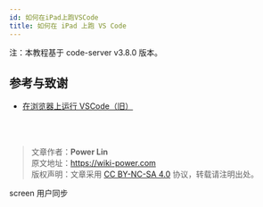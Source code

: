 ```yaml
---
id: 如何在iPad上跑VSCode
title: 如何在 iPad 上跑 VS Code
---
```


注：本教程基于 code-server v3.8.0 版本。

## 参考与致谢

- [在浏览器上运行 VSCode（旧）](在浏览器上运行VSCode（旧）)

<br />

<br />

> 文章作者：**Power Lin**  
> 原文地址：<https://wiki-power.com>  
> 版权声明：文章采用 [CC BY-NC-SA 4.0](https://creativecommons.org/licenses/by/4.0/deed.zh) 协议，转载请注明出处。

screen 用户同步

##
